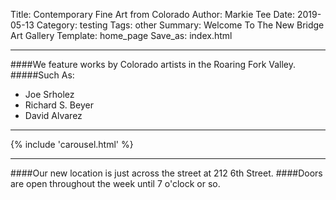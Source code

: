 Title: Contemporary Fine Art from Colorado
Author: Markie Tee
Date: 2019-05-13
Category: testing
Tags: other
Summary: Welcome To The New Bridge Art Gallery
Template: home_page
Save_as: index.html

-------------------------------------------------------------------
####We feature works by Colorado artists in the Roaring Fork Valley.
#####Such As:
 * Joe Srholez
 * Richard S. Beyer
 * David Alvarez

-----------------------------------------------

{% include 'carousel.html' %}

---

####Our new location is just across the street at 212 6th Street.
####Doors are open throughout the week until 7 o'clock or so.
